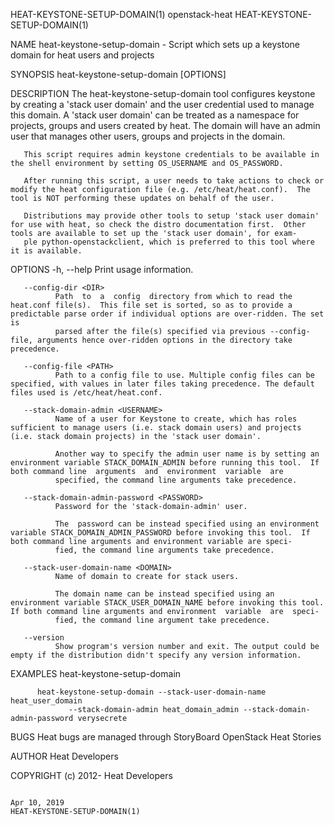 HEAT-KEYSTONE-SETUP-DOMAIN(1)                                                                   openstack-heat                                                                  HEAT-KEYSTONE-SETUP-DOMAIN(1)



NAME
       heat-keystone-setup-domain - Script which sets up a keystone domain for heat users and projects

SYNOPSIS
       heat-keystone-setup-domain [OPTIONS]

DESCRIPTION
       The heat-keystone-setup-domain tool configures keystone by creating a 'stack user domain' and the user credential used to manage this domain.  A 'stack user domain' can be treated as a namespace for
       projects, groups and users created by heat.  The domain will have an admin user that manages other users, groups and projects in the domain.

       This script requires admin keystone credentials to be available in the shell environment by setting OS_USERNAME and OS_PASSWORD.

       After running this script, a user needs to take actions to check or modify the heat configuration file (e.g. /etc/heat/heat.conf).  The tool is NOT performing these updates on behalf of the user.

       Distributions may provide other tools to setup 'stack user domain' for use with heat, so check the distro documentation first.  Other tools are available to set up the 'stack user domain', for exam‐
       ple python-openstackclient, which is preferred to this tool where it is available.

OPTIONS
       -h, --help
              Print usage information.

       --config-dir <DIR>
              Path  to  a  config  directory from which to read the heat.conf file(s).  This file set is sorted, so as to provide a predictable parse order if individual options are over-ridden. The set is
              parsed after the file(s) specified via previous --config-file, arguments hence over-ridden options in the directory take precedence.

       --config-file <PATH>
              Path to a config file to use. Multiple config files can be specified, with values in later files taking precedence. The default files used is /etc/heat/heat.conf.

       --stack-domain-admin <USERNAME>
              Name of a user for Keystone to create, which has roles sufficient to manage users (i.e. stack domain users) and projects (i.e. stack domain projects) in the 'stack user domain'.

              Another way to specify the admin user name is by setting an environment variable STACK_DOMAIN_ADMIN before running this tool.  If both command line  arguments  and  environment  variable  are
              specified, the command line arguments take precedence.

       --stack-domain-admin-password <PASSWORD>
              Password for the 'stack-domain-admin' user.

              The  password can be instead specified using an environment variable STACK_DOMAIN_ADMIN_PASSWORD before invoking this tool.  If both command line arguments and environment variable are speci‐
              fied, the command line arguments take precedence.

       --stack-user-domain-name <DOMAIN>
              Name of domain to create for stack users.

              The domain name can be instead specified using an environment variable STACK_USER_DOMAIN_NAME before invoking this tool.  If both command line arguments and environment  variable  are  speci‐
              fied, the command line argument take precedence.

       --version
              Show program's version number and exit. The output could be empty if the distribution didn't specify any version information.

EXAMPLES
          heat-keystone-setup-domain

          heat-keystone-setup-domain --stack-user-domain-name heat_user_domain
                 --stack-domain-admin heat_domain_admin --stack-domain-admin-password verysecrete

BUGS
       Heat bugs are managed through StoryBoard OpenStack Heat Stories

AUTHOR
       Heat Developers

COPYRIGHT
       (c) 2012- Heat Developers




                                                                                                 Apr 10, 2019                                                                   HEAT-KEYSTONE-SETUP-DOMAIN(1)
